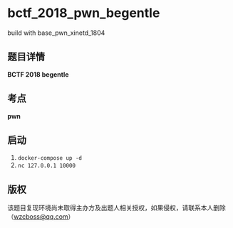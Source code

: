 # bctf_2018_pwn_begentle

build with base_pwn_xinetd_1804

## 题目详情

**BCTF 2018 begentle**

## 考点

**pwn**

## 启动

1. `docker-compose up -d`
2. `nc 127.0.0.1 10000`

## 版权

该题目复现环境尚未取得主办方及出题人相关授权，如果侵权，请联系本人删除（wzcboss@qq.com）